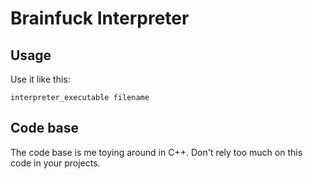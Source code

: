 # Brainfuck Interpreter
## Usage
Use it like this:
```
interpreter_executable filename
```

## Code base
The code base is me toying around in C++. Don't rely too much on this code in your projects.